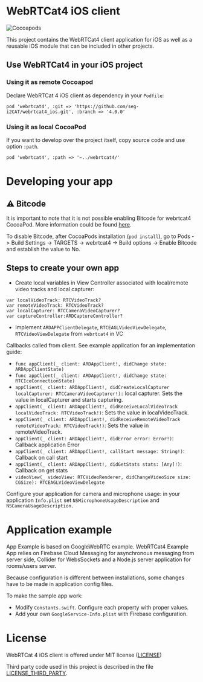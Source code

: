 WebRTCat4 iOS client
====================

![Cocoapods](https://img.shields.io/cocoapods/v/webrtcat4.svg)

This project contains the WebRTCat4 client application for iOS as well as a reusable iOS module that can be included in other projects.

## Use WebRTCat4 in your iOS project

### Using it as remote Cocoapod

Declare WebRTCat 4 iOS client as dependency in your `Podfile`:

```
pod 'webrtcat4', :git => 'https://github.com/seg-i2CAT/webrtcat4_ios.git', :branch => '4.0.0'
```

### Using it as local CocoaPod

If you want to develop over the project itself, copy source code and use option `:path`.

```
pod 'webrtcat4', :path => '~../webrtcat4/'
```

# Developing your app

## ⚠️ Bitcode

It is important to note that it is not possible enabling Bitcode for webrtcat4 CocoaPod. More information could be found [here](https://webrtc.org/native-code/ios/).

To disable Bitcode, after CocoaPods installation (`pod install`), go to Pods -> Build Settings -> TARGETS -> webrtcat4 -> Build options -> Enable Bitcode and establish the value to No.

## Steps to create your own app

- Create local variables in View Controller associated with local/remote video tracks and local capturer:

```
var localVideoTrack: RTCVideoTrack?
var remoteVideoTrack: RTCVideoTrack?
var localCapturer: RTCCameraVideoCapturer?
var captureController:ARDCaptureController?
```

- Implement `ARDAPPClientDelegate`, `RTCEAGLVideoViewDelegate`, `RTCVideoViewDelegate` from `webrtcat4` in VC

Callbacks called from client. See example application for an implementation guide:

* ```func appClient(_ client: ARDAppClient!, didChange state: ARDAppClientState)```
* ```func appClient(_ client: ARDAppClient!, didChange state: RTCIceConnectionState)```
* ```appClient(_ client: ARDAppClient!, didCreateLocalCapturer localCapturer: RTCCameraVideoCapturer!):``` local capturer. Sets the value in localCapturer and starts capturing.
* ```appClient(_ client: ARDAppClient!, didReceiveLocalVideoTrack localVideoTrack: RTCVideoTrack!)```: Sets the value in localVideoTrack.
* ```appClient(_ client: ARDAppClient!, didReceiveRemoteVideoTrack remoteVideoTrack: RTCVideoTrack!)```: Sets the value in remoteVideoTrack.
* ```appClient(_ client: ARDAppClient!, didError error: Error!)```: Callback application Error
* ```appClient(_ client: ARDAppClient!, callStart message: String!)```: Callback on call start
* ```appClient(_ client: ARDAppClient!, didGetStats stats: [Any]!)```: Callback on get stats
* ```videoView(_ videoView: RTCVideoRenderer, didChangeVideoSize size: CGSize): RTCEAGLVideoViewDelegate```

Configure your application for camera and microphone usage: in your application `Info.plist` set `NSMicrophoneUsageDescription` and `NSCameraUsageDescription.`

# Application example

App Example is based on GoogleWebRTC example. WebRTCat4 Example App relies on Firebase Cloud Messaging for asynchronous messaging from server side, Collider for WebsSockets and a Node.js server application for rooms/users server.

Because configuration is different between installations, some changes have to be made in application config files.

To make the sample app work:

- Modify `Constants.swift`. Configure each property with proper values.
- Add your own `GoogleService-Info.plist` with  Firebase configuration.

# License

WebRTCat 4 iOS client is offered under MIT license ([LICENSE](LICENSE))

Third party code used in this project is described in the file [LICENSE_THIRD_PARTY](LICENSE_THIRD_PARTY).

